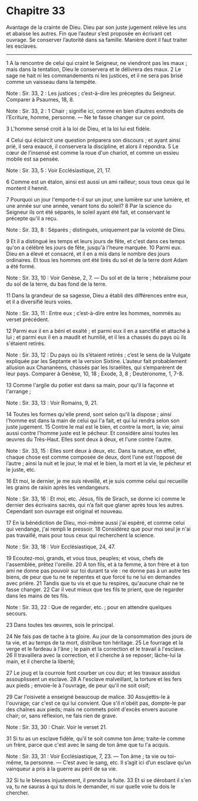 # Chapitre 33

Avantage de la crainte de Dieu.
Dieu par son juste jugement relève les uns et abaisse les autres.
Fin que l’auteur s’est proposée en écrivant cet ouvrage.
Se conserver l’autorité dans sa famille.
Manière dont il faut traiter les esclaves.

***

1 A la rencontre de celui qui craint le Seigneur, ne viendront pas les maux ; mais dans la tentation, Dieu le conservera et le délivrera des maux. 2 Le sage ne hait ni les commandements ni les justices, et il ne sera pas brisé comme un vaisseau dans la tempête.

<span class="bible-note">Note : </span> Sir. 33, 2 : Les justices ; c’est-à-dire les préceptes du Seigneur. Comparer à Psaumes, 18, 8.

<span class="bible-note">Note : </span> Sir. 33, 2 : 1 Chair ; signifie ici, comme en bien d’autres endroits de l’Ecriture, homme, personne. ― Ne te fasse changer sur ce point.

3 L'homme sensé croit à la loi de Dieu, et la loi lui est fidèle.


4 Celui qui éclaircit une question préparera son discours ; et ayant ainsi prié, il sera exaucé, il conservera la discipline, et alors il répondra. 5 Le cœur de l'insensé est comme la roue d'un chariot, et comme un essieu mobile est sa pensée.

<span class="bible-note">Note : </span> Sir. 33, 5 : Voir Ecclésiastique, 21, 17.

6 Comme est un étalon, ainsi est aussi un ami railleur; sous tous ceux qui le montent il hennit.


7 Pourquoi un jour l'emporte-t-il sur un jour, une lumière sur une lumière, et une année sur une année, venant tons du soleil? 8 Par la science du Seigneur ils ont été séparés, le soleil ayant été fait, et conservant le précepte qu'il a reçu.

<span class="bible-note">Note : </span> Sir. 33, 8 : Séparés ; distingués, uniquement par la volonté de Dieu.

9 Et il a distingué les temps et leurs jours de fête, et c'est dans ces temps qu'on a célébré les jours de fête, jusqu'à l'heure marquée. 10 Parmi eux. Dieu en a élevé et consacré, et il en a mis dans le nombre des jours ordinaires. Et tous les hommes ont été tirés du sol et de la terre dont Adam a été formé.

<span class="bible-note">Note : </span> Sir. 33, 10 : Voir Genèse, 2, 7. ― Du sol et de la terre ; hébraïsme pour du sol de la terre, du bas fond de la terre.

11 Dans la grandeur de sa sagesse, Dieu a établi des différences entre eux, et il a diversifié leurs voies.

<span class="bible-note">Note : </span> Sir. 33, 11 : Entre eux ; c’est-à-dire entre les hommes, nommés au verset précédent.

12 Parmi eux il en a béni et exalté ; et parmi eux il en a sanctifié et attaché à lui ; et parmi eux il en a maudit et humilié, et il les a chassés du pays où ils s'étaient retirés.

<span class="bible-note">Note : </span> Sir. 33, 12 : Du pays où ils s’étaient retirés ; c’est le sens de la Vulgate expliquée par les Septante et la version Sixtine. L’auteur fait probablement allusion aux Chananéens, chassés par les Israélites, qui s’emparèrent de leur pays. Comparer à Genèse, 10, 18 ; Exode, 3, 8 ; Deutéronome, 1, 7-8.


13 Comme l'argile du potier est dans sa main, pour qu'il la façonne et l'arrange ;

<span class="bible-note">Note : </span> Sir. 33, 13 : Voir Romains, 9, 21.

14 Toutes les formes qu'elle prend, sont selon qu'il la dispose ; ainsi l'homme est dans la main de celui qui l'a fait, et qui lui rendra selon son juste jugement. 15 Contre le mal est le bien, et contre la mort, la vie; ainsi aussi contre l'homme juste est le pécheur. Et considère ainsi toutes les œuvres du Très-Haut. Elles sont deux à deux, et l'une contre l'autre.

<span class="bible-note">Note : </span> Sir. 33, 15 : Elles sont deux à deux, etc. Dans la nature, en effet, chaque chose est comme composée de deux, dont l’une est l’opposé de l’autre ; ainsi la nuit et le jour, le mal et le bien, la mort et la vie, le pécheur et le juste, etc.


16 Et moi, le dernier, je me suis réveillé, et je suis comme celui qui recueille les grains de raisin après les vendangeurs.

<span class="bible-note">Note : </span> Sir. 33, 16 : Et moi, etc. Jésus, fils de Sirach, se donne ici comme le dernier des écrivains sacrés, qui n’a fait que glaner après tous les autres. Cependant son ouvrage est original et nouveau.

17 En la bénédiction de Dieu, moi-même aussi j'ai espéré, et comme celui qui vendange, j'ai rempli le pressoir. 18 Considérez que pour moi seul je n'ai pas travaillé, mais pour tous ceux qui recherchent la science.

<span class="bible-note">Note : </span> Sir. 33, 18 : Voir Ecclésiastique, 24, 47.


19 Ecoutez-moi, grands, et vous tous, peuples; et vous, chefs de l'assemblée, prêtez l'oreille. 20 A ton fils, et à ta femme, à ton frère et à ton ami ne donne pas pouvoir sur toi durant ta vie : ne donne pas à un autre tes biens, de peur que tu ne te repentes et que forcé tu ne lui en demandes avec prière. 21 Tandis que tu vis et que tu respires, qu'aucune chair ne te fasse changer. 22 Car il veut mieux que tes fils te prient, que de regarder dans les mains de tes fils.

<span class="bible-note">Note : </span> Sir. 33, 22 : Que de regarder, etc. ; pour en attendre quelques secours.

23 Dans toutes tes œuvres, sois le principal.


24 Ne fais pas de tache à ta gloire. Au jour de la consommation des jours de ta vie, et au temps de ta mort, distribue ton héritage. 25 Le fourrage et la verge et le fardeau à l'âne ; le pain et la correction et le travail à l'esclave. 26 Il travaillera avec la correction, et il cherche à se reposer; lâche-lui la main, et il cherche la liberté;


27 Le joug et la courroie font courber un cou dur; et les travaux assidus assouplissent un esclave. 28 A l'esclave malveillant, la torture et les fers aux pieds ; envoie-le à l'ouvrage, de peur qu'il ne soit oisif;


29 Car l'oisiveté a enseigné beaucoup de malice. 30 Assujettis-le à l'ouvrage; car c'est ce qui lui convient. Que s'il n'obéit pas, dompte-le par des chaînes aux pieds; mais ne commets point d'excès envers aucune chair; or, sans réflexion, ne fais rien de grave.

<span class="bible-note">Note : </span> Sir. 33, 30 : Chair. Voir le verset 21.

31 Si tu as un esclave fidèle, qu'il te soit comme ton âme; traite-le comme un frère, parce que c'est avec le sang de ton âme que tu l'a acquis.

<span class="bible-note">Note : </span> Sir. 33, 31 : Voir Ecclésiastique, 7, 23. ― Ton âme ; ta vie ou toi-même, ta personne. ― C’est avec le sang, etc. Il s’agit ici d’un esclave qu’un vainqueur a pris à la guerre au péril de sa vie.

32 Si tu le blesses injustement, il prendra la fuite. 33 Et si se dérobant il s'en va, tu ne sauras à qui tu dois le demander, ni sur quelle voie tu dois le chercher.


